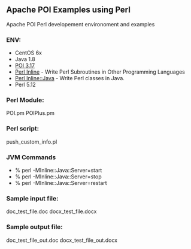 ## Apache POI Examples using Perl
Apache POI Perl developement environoment and examples

### ENV:
* CentOS 6x
* Java 1.8
* [POI 3.17](https://poi.apache.org/)
* [Perl Inline](https://metacpan.org/pod/Inline) - Write Perl Subroutines in Other Programming Languages  
* [Perl Inline::Java](https://metacpan.org/pod/Inline::Java) - Write Perl classes in Java.  
* Perl 5.12

### Perl Module:
POI.pm
POIPlus.pm

### Perl script:
push_custom_info.pl

### JVM Commands
* % perl -MInline::Java::Server=start   
* % perl -MInline::Java::Server=stop   
* % perl -MInline::Java::Server=restart
### Sample input file:
doc_test_file.doc
docx_test_file.docx

### Sample output file:
doc_test_file_out.doc
docx_test_file_out.docx

